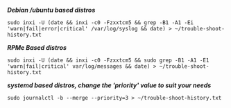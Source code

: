 <b><i>Debian /ubuntu  based distros</b></i>

`sudo inxi -U
(date && inxi -c0 -Fzxxtcm5 && grep -B1 -A1 -Ei 'warn|fail|error|critical' /var/log/syslog && date) > ~/trouble-shoot-history.txt`


<b><i>RPMe Based distros</b></i>

`sudo inxi -U
(date && inxi -c0 -Fzxxtcm5 && sudo grep -B1 -A1 -E1 'warn|fail|critical' var/log/messages && date) > ~/trouble-shoot-history.txt`

<b><i>systemd based distros, change the 'priority' value to suit your needs</b></i>

`sudo journalctl -b --merge --priority=3 > ~/trouble-shoot-history.txt`
